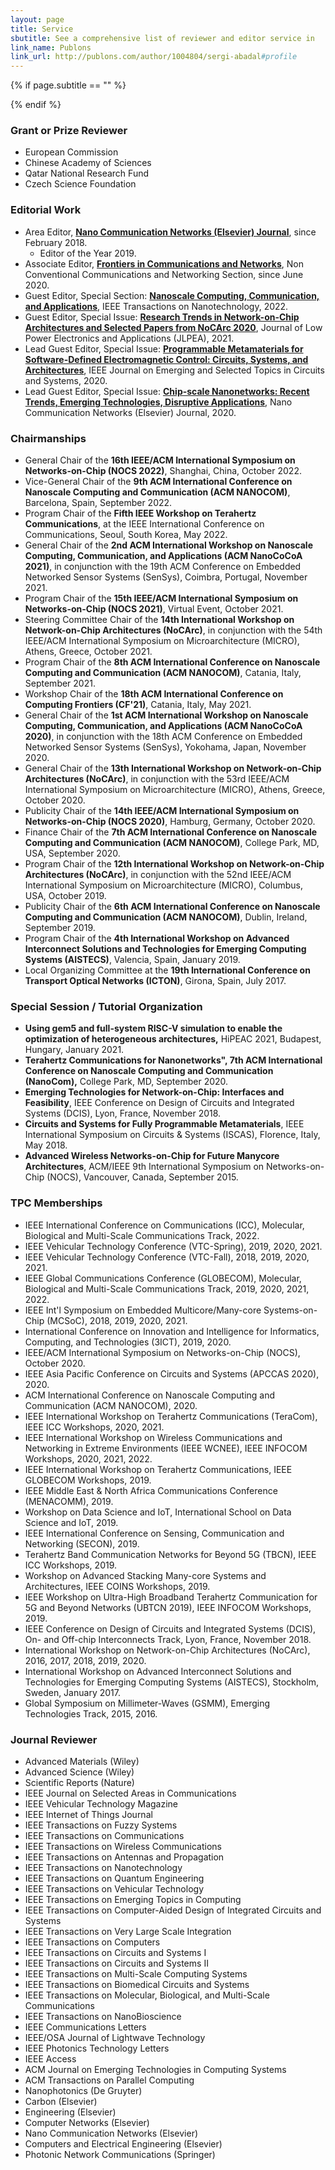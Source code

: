 ```yaml
---
layout: page
title: Service
sbutitle: See a comprehensive list of reviewer and editor service in 
link_name: Publons
link_url: http://publons.com/author/1004804/sergi-abadal#profile
---
```


{% if page.subtitle == "" %}
<div class="empty_subtitle"></div>
{% endif %}


### Grant or Prize Reviewer

- European Commission
- Chinese Academy of Sciences
- Qatar National Research Fund
- Czech Science Foundation


### Editorial Work

- Area Editor, **[Nano Communication Networks (Elsevier) Journal](https://www.journals.elsevier.com/nano-communication-networks)**, since February 2018.
    * Editor of the Year 2019.
- Associate Editor, **[Frontiers in Communications and Networks](https://www.frontiersin.org/journals/communications-and-networks)**, Non Conventional Communications and Networking Section, since June 2020.
- Guest Editor, Special Section: **[Nanoscale Computing, Communication, and Applications](https://tnano.org/2021/10/special-section-on-nanoscale-computing-communication-and-applications-nanococoa-2021/)**, IEEE Transactions on Nanotechnology, 2022.
- Guest Editor, Special Issue: **[Research Trends in Network-on-Chip Architectures and Selected Papers from NoCArc 2020](https://www.mdpi.com/journal/jlpea/special_issues/NoCArc_2020)**, Journal of Low Power Electronics and Applications (JLPEA), 2021.
- Lead Guest Editor, Special Issue: **[Programmable Metamaterials for Software-Defined Electromagnetic Control: Circuits, Systems, and Architectures](https://ieeexplore.ieee.org/xpl/tocresult.jsp?isnumber=9032228&punumber=5503868)**, IEEE Journal on Emerging and Selected Topics in Circuits and Systems, 2020.
- Lead Guest Editor, Special Issue: **[Chip-scale Nanonetworks: Recent Trends, Emerging Technologies, Disruptive Applications](https://www.sciencedirect.com/journal/nano-communication-networks/special-issue/10BK331LHTP)**, Nano Communication Networks (Elsevier) Journal, 2020.
<!---
#- Guest Editor, Special Issue: "Nanonetworking Communications: Latest Advances and Prospects", MDPI Electronics, 2021.
-->

### Chairmanships

- General Chair of the **16th IEEE/ACM International Symposium on Networks-on-Chip (NOCS 2022)**, Shanghai, China, October 2022.
- Vice-General Chair of the **9th ACM International Conference on Nanoscale Computing and Communication (ACM NANOCOM)**, Barcelona, Spain, September 2022.
- Program Chair of the **Fifth IEEE Workshop on Terahertz Communications**, at the IEEE International Conference on Communications, Seoul, South Korea, May 2022.
- General Chair of the **2nd ACM International Workshop on Nanoscale Computing, Communication, and Applications (ACM NanoCoCoA 2021)**, in conjunction with the 19th ACM Conference on Embedded Networked Sensor Systems (SenSys), Coimbra, Portugal, November 2021.
- Program Chair of the **15th IEEE/ACM International Symposium on Networks-on-Chip (NOCS 2021)**, Virtual Event, October 2021.
- Steering Committee Chair of the **14th International Workshop on Network-on-Chip Architectures (NoCArc)**, in conjunction with the 54th IEEE/ACM International Symposium on Microarchitecture (MICRO), Athens, Greece, October 2021.
- Program Chair of the **8th ACM International Conference on Nanoscale Computing and Communication (ACM NANOCOM)**, Catania, Italy, September 2021.
- Workshop Chair of the **18th ACM International Conference on Computing Frontiers (CF'21)**, Catania, Italy, May 2021.
- General Chair of the **1st ACM International Workshop on Nanoscale Computing, Communication, and Applications (ACM NanoCoCoA 2020)**, in conjunction with the 18th ACM Conference on Embedded Networked Sensor Systems (SenSys), Yokohama, Japan, November 2020.
- General Chair of the **13th International Workshop on Network-on-Chip Architectures (NoCArc)**, in conjunction with the 53rd IEEE/ACM International Symposium on Microarchitecture (MICRO), Athens, Greece, October 2020.
- Publicity Chair of the **14th IEEE/ACM International Symposium on Networks-on-Chip (NOCS 2020)**, Hamburg, Germany, October 2020.
- Finance Chair of the **7th ACM International Conference on Nanoscale Computing and Communication (ACM NANOCOM)**, College Park, MD, USA, September 2020.
- Program Chair of the **12th International Workshop on Network-on-Chip Architectures (NoCArc)**, in conjunction with the 52nd IEEE/ACM International Symposium on Microarchitecture (MICRO), Columbus, USA, October 2019.
- Publicity Chair of the **6th ACM International Conference on Nanoscale Computing and Communication (ACM NANOCOM)**, Dublin, Ireland, September 2019.
- Program Chair of the **4th International Workshop on Advanced Interconnect Solutions and Technologies for Emerging Computing Systems (AISTECS)**, Valencia, Spain, January 2019.
- Local Organizing Committee at the **19th International Conference on Transport Optical Networks (ICTON)**, Girona, Spain, July 2017.


### Special Session / Tutorial Organization

- **Using gem5 and full-system RISC-V simulation to enable the optimization of heterogeneous architectures,** HiPEAC 2021, Budapest, Hungary, January 2021.
- **Terahertz Communications for Nanonetworks", 7th ACM International Conference on Nanoscale Computing and Communication (NanoCom),** College Park, MD, September 2020.
- **Emerging Technologies for Network-on-Chip: Interfaces and Feasibility**, IEEE Conference on Design of Circuits and Integrated Systems (DCIS), Lyon, France, November 2018.
- **Circuits and Systems for Fully Programmable Metamaterials**, IEEE International Symposium on Circuits & Systems (ISCAS), Florence, Italy, May 2018.
- **Advanced Wireless Networks-on-Chip for Future Manycore Architectures**, ACM/IEEE 9th International Symposium on Networks-on-Chip (NOCS), Vancouver, Canada, September 2015.


### TPC Memberships

- IEEE International Conference on Communications (ICC), Molecular, Biological and Multi-Scale Communications Track, 2022.
- IEEE Vehicular Technology Conference (VTC-Spring), 2019, 2020, 2021.
- IEEE Vehicular Technology Conference (VTC-Fall), 2018, 2019, 2020, 2021.
- IEEE Global Communications Conference (GLOBECOM), Molecular, Biological and Multi-Scale Communications Track, 2019, 2020, 2021, 2022.
- IEEE Int'l Symposium on Embedded Multicore/Many-core Systems-on-Chip (MCSoC), 2018, 2019, 2020, 2021.
- International Conference on Innovation and Intelligence for Informatics, Computing, and Technologies (3ICT), 2019, 2020.
- IEEE/ACM International Symposium on Networks-on-Chip (NOCS), October 2020.
- IEEE Asia Pacific Conference on Circuits and Systems (APCCAS 2020), 2020.
- ACM International Conference on Nanoscale Computing and Communication (ACM NANOCOM), 2020.
- IEEE International Workshop on Terahertz Communications (TeraCom), IEEE ICC Workshops, 2020, 2021.
- IEEE International Workshop on Wireless Communications and Networking in Extreme Environments (IEEE WCNEE), IEEE INFOCOM Workshops, 2020, 2021, 2022.
- IEEE International Workshop on Terahertz Communications, IEEE GLOBECOM Workshops, 2019.
- IEEE Middle East & North Africa Communications Conference (MENACOMM), 2019.
- Workshop on Data Science and IoT, International School on Data Science and IoT, 2019.
- IEEE International Conference on Sensing, Communication and Networking (SECON), 2019.
- Terahertz Band Communication Networks for Beyond 5G (TBCN), IEEE ICC Workshops, 2019.
- Workshop on Advanced Stacking Many-core Systems and Architectures, IEEE COINS Workshops, 2019.
- IEEE Workshop on Ultra-High Broadband Terahertz Communication for 5G and Beyond Networks (UBTCN 2019), IEEE INFOCOM Workshops, 2019.
- IEEE Conference on Design of Circuits and Integrated Systems (DCIS), On- and Off-chip Interconnects Track, Lyon, France, November 2018.
- International Workshop on Network-on-Chip Architectures (NoCArc), 2016, 2017, 2018, 2019, 2020.
- International Workshop on Advanced Interconnect Solutions and Technologies for Emerging Computing Systems (AISTECS), Stockholm, Sweden, January 2017.
- Global Symposium on Millimeter-Waves (GSMM), Emerging Technologies Track, 2015, 2016.

<!---
#Other Services at Conferences
#
#- Chair of Session PHY29 at the **IEEE Wireless Communications and Networking Conference (WCNC)**, Barcelona, Spain, April 2018.
#- Organization assistant at the **TMA Workshop**, Barcelona, Spain, April 2015.
#- Organization assistant at the **3rd NaNoNetworking Summit**, Barcelona, Spain, June 2011.
#- Organization assistant at the **2nd NaNoNetworking Day**, Barcelona, Spain, June 2010.
#- Organization assistant at the **1st NaNoNetworking Day**, Barcelona, Spain, July 2009.
-->


### Journal Reviewer

- Advanced Materials (Wiley)
- Advanced Science (Wiley)
- Scientific Reports (Nature)
- IEEE Journal on Selected Areas in Communications
- IEEE Vehicular Technology Magazine
- IEEE Internet of Things Journal
- IEEE Transactions on Fuzzy Systems
- IEEE Transactions on Communications
- IEEE Transactions on Wireless Communications
- IEEE Transactions on Antennas and Propagation
- IEEE Transactions on Nanotechnology
- IEEE Transactions on Quantum Engineering
- IEEE Transactions on Vehicular Technology
- IEEE Transactions on Emerging Topics in Computing
- IEEE Transactions on Computer-Aided Design of Integrated Circuits and Systems
- IEEE Transactions on Very Large Scale Integration
- IEEE Transactions on Computers
- IEEE Transactions on Circuits and Systems I
- IEEE Transactions on Circuits and Systems II
- IEEE Transactions on Multi-Scale Computing Systems
- IEEE Transactions on Biomedical Circuits and Systems
- IEEE Transactions on Molecular, Biological, and Multi-Scale Communications
- IEEE Transactions on NanoBioscience
- IEEE Communications Letters
- IEEE/OSA Journal of Lightwave Technology
- IEEE Photonics Technology Letters
- IEEE Access
- ACM Journal on Emerging Technologies in Computing Systems
- ACM Transactions on Parallel Computing
- Nanophotonics (De Gruyter)
- Carbon (Elsevier)
- Engineering (Elsevier)
- Computer Networks (Elsevier)
- Nano Communication Networks (Elsevier)
- Computers and Electrical Engineering (Elsevier)
- Photonic Network Communications (Springer)
